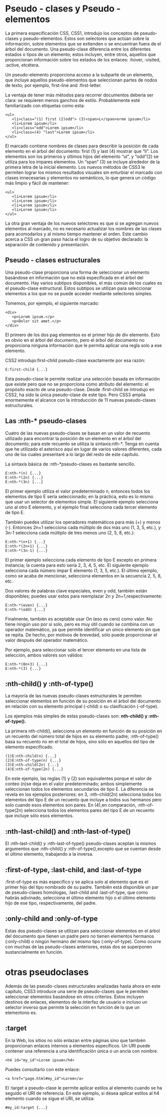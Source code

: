 # Pseudo - clases y Pseudo - elementos


La primera especificación CSS, CSS1, introdujo los conceptos de pseudo-clases y pseudo-elementos. Estos son selectores que actúan sobre la información, sobre 
elementos que se extienden o se  encuentran fuera de el árbol del documento. 
Una pseudo-clase diferencia entre los diferentes estados o tipos de un elemento; estos incluyen, entre otros, aquellos que proporcionan información sobre los
estados de los enlaces: :hover, :visited, :active, etcétera. 

Un pseudo-elemento proporciona acceso a la subparte de un elemento, que incluye aquellos pseudo-elementos que seleccionan  partes de nodos de texto; por 
ejemplo, first-line and :first-letter. 

La ventaja de tener más métodos para recorrer documentos debería ser clara: se requieren menos ganchos de estilo. Probablemente esté familiarizado con 
etiquetas como esta:

    <ul>
       <li>class="(1) first (2)odd"> (3)<span>L</span>orem ipsum</li>
       <li>Lorem ipsum</li>
       <li>class="odd">Lorem ipsum</li> 
       <li>class=(4) "last">Lorem ipsum</li> 
    </ul>

El marcado contiene nombres de clases para describir la posición de cada elemento en el árbol del documento: first  (1) y last (4) mostrar que “li”. 
Los elementos son los primeros y últimos hijos del elemento “ul”, y “odd”(2) se utiliza para  los impares elementos. Un “span” (3) se incluye alrededor de la 
primera letra de la inicial elemento.
Los nuevos métodos de CSS3 le permiten lograr los mismos resultados visuales sin enturbiar el marcado con clases innecesarias y elementos no semánticos, lo que
genera un código más limpio y fácil de mantener:

    <ul>
       <li>Lorem ipsum</li>
       <li>Lorem ipsum</li>
       <li>Lorem ipsum</li>
       <li>Lorem ipsum</li>
    </ul>
    
La otra gran ventaja de los nuevos selectores es que si se agregan nuevos elementos al marcado, no es necesario actualizar los nombres de las clases para
acomodarlos y al mismo tiempo mantener el orden. Este cambio acerca a CSS un gran paso hacia el logro de su objetivo declarado: la separación de contenido y 
presentación.


## Pseudo - clases estructurales

Una pseudo-clase proporciona una forma de seleccionar un elemento basándose en información que no está especificada en el árbol del documento. Hay varios 
subtipos disponibles, el más común de los cuales es el pseudo-clase estructural. Estos subtipos se utilizan para seleccionar elementos a los que no se puede
acceder mediante selectores simples.
 
Tomemos, por ejemplo, el siguiente marcado:

    <div>
       <p>Lorem ipsum.</p>
       <p>Dolor sit amet.</p>
    </div>
    
El primero de los dos pag elementos es el primer hijo de div elemento. Esto es obvio en el árbol del documento, pero el árbol del documento no proporciona 
ninguna información que le permita aplicar una regla solo a ese elemento. 

CSS2 introdujo:first-child pseudo-clase exactamente por esa razón:
 
    E:first-child {...}
    
Esta pseudo-clase le permite realizar una selección basada en información que existe pero que no se proporciona como atributo del elemento: el propósito exacto
de una pseudo-clase. Desde :first-child se introdujo en CSS2, ha sido la única pseudo-clase de este tipo. Pero CSS3 amplía enormemente el alcance con la 
introducción de 11 nuevas pseudo-clases estructurales.

## Las :nth-* pseudo-clases

Cuatro de las nuevas pseudo-clases se basan en un valor de recuento utilizado para encontrar la posición de un elemento en el árbol del documento; para este
recuento se utiliza la sintaxis:nth-*. Tenga en cuenta que he utilizado el asterisco aquí en lugar de varios valores diferentes, cada uno de los cuales 
presentaré a lo largo del resto de este capítulo.

La sintaxis básica de :nth-*pseudo-clases es bastante sencillo. 

    E:nth-*(n) {...}
    E:nth-*(2n) {...}
    E:nth-*(3n) {...}


El primer ejemplo utiliza el valor predeterminado n, entonces todos los elementos de tipo E sería seleccionado; en la práctica, esto es lo mismo que usar un 
selector de elementos simple. 
El siguiente ejemplo selecciona uno al otro E elemento, y el ejemplo final selecciona cada tercer elemento de tipo E.

También puedes utilizar los operadores matemáticos para más (+) y menos (-). 
Entonces 2n+1 selecciona cada múltiplo de dos más uno (1, 3, 5, etc.), y 3n-1 selecciona cada múltiplo de tres menos uno (2, 5, 8, etc.):

    E:nth-*(n+1) {...}
    E:nth-*(2n+1) {...}
    E:nth-*(3n-1) {...}
 
El primer ejemplo selecciona cada elemento de tipo E excepto en primera instancia; la cuenta para esto sería 2, 3, 4, 5, etc. 
El siguiente ejemplo selecciona cada número impar E elemento (1, 3, 5, etc.).
El último ejemplo, como se acaba de mencionar, selecciona elementos en la secuencia 2, 5, 8, etc.

Dos valores de palabras clave especiales, even y odd, también están disponibles; puedes usar estos para reemplazar 2n y 2n+1,respectivamente:

    E:nth-*(even) {...}
    E:nth-*(odd) {...}

Finalmente, también es aceptable usar On (eso es cero) como valor. No tiene ningún uso por sí solo, pero es muy útil cuando se combina con un operador
matemático, ya que permite identificar un único elemento sin que se repita. De hecho, por motivos de brevedad, sólo puede proporcionar el valor después del 
operador matemático. 

Por ejemplo, para seleccionar solo el tercer elemento en una lista de selección, ambos valores son válidos:

    E:nth-*(0n+3) {...}
    E:nth-*(3) {...}

## :nth-child() y :nth-of-type()

La mayoría de las nuevas pseudo-clases estructurales le permiten seleccionar elementos en función de su posición en el árbol del documento en relación con su
elemento principal (-child) o su clasificación (-of-type).

Los ejemplos más simples de estas pseudo-clases son: **nth-child() y :nth-of-type().**

La primera nth-child(), selecciona un elemento en función de su posición en un recuento del número total de hijos en su elemento padre; :nth-of-type() basa 
su recuento no en el total de hijos, sino sólo en aquellos del tipo de elemento especificado.

    (1)E:nth-child(n) {...} 
    (2)E:nth-of-type(n) {...} 
    (3)E:nth-child(2n) {...} 
    (4)E:nth-of-type(2n) {...} 


En este ejemplo, las reglas (1) y (2) son equivalentes porque el valor de conteo (n)se deja en el valor predeterminado; ambos simplemente seleccionan todos 
los elementos secundarios de tipo E. 
La diferencia se revela en los ejemplos posteriores: en 3, :nth-child(2n) selecciona todos los elementos del tipo E de un recuento que incluye a todos sus
hermanos pero solo cuando esos elementos son pares. 
En (4),en comparación, :nth-of-type(2n) selecciona todos los elementos pares del tipo E de un recuento que incluye sólo esos elementos.

## :nth-last-child() and :nth-last-of-type()

El :nth-last-child() y :nth-last-of-type() pseudo-clases aceptan la mismos argumentos que :nth-child() y :nth-of-type(),excepto que se cuentan desde el
último elemento, trabajando a la inversa. 


## :first-of-type, :last-child, and :last-of-type

:first-of-type es más específico y se aplica solo al elemento que es el primer hijo del tipo nombrado de su padre. También está disponible un par de 
pseudo-clases homólogas, :last-child and :last-of-type, que como habrás adivinado, selecciona el último elemento hijo o el último elemento hijo de ese tipo,
respectivamente, del padre.

## :only-child and :only-of-type

Estas dos pseudo-clases se utilizan para seleccionar elementos en el árbol del documento que tienen un padre pero no tienen elementos hermanos (:only-child)
o ningún hermano del mismo tipo (:only-of-type). Como ocurre con muchas de las pseudo-clases anteriores, estas dos se superponen sustancialmente en función.

# otras pseudoclases
Además de las pseudo-clases estructurales analizadas hasta ahora en este capítulo, CSS3 introduce una serie de pseudo-clases que le permiten seleccionar 
elementos basándose en otros criterios. Estos incluyen destinos de enlaces, elementos de la interfaz de usuario e incluso un selector inverso que permite 
la selección en función de lo que un elementono es.

## :target
En la Web, los sitios no sólo enlazan entre páginas sino que también proporcionan enlaces internos a elementos específicos. Un URI puede contener una referencia
a una identificación única o un ancla con nombre. 

    <h4 id="my_id">Lorem ipsum</h4>

Puedes consultarlo con este enlace:

    <a href="page.html#my_id">Lorem</a>

El :target a pseudo-clase le permite aplicar estilos al elemento cuando se ha seguido el URI de referencia. En este ejemplo, si desea aplicar estilos 
al h4 elemento cuando se sigue el URI, se utiliza:

    #my_id:target {...}










